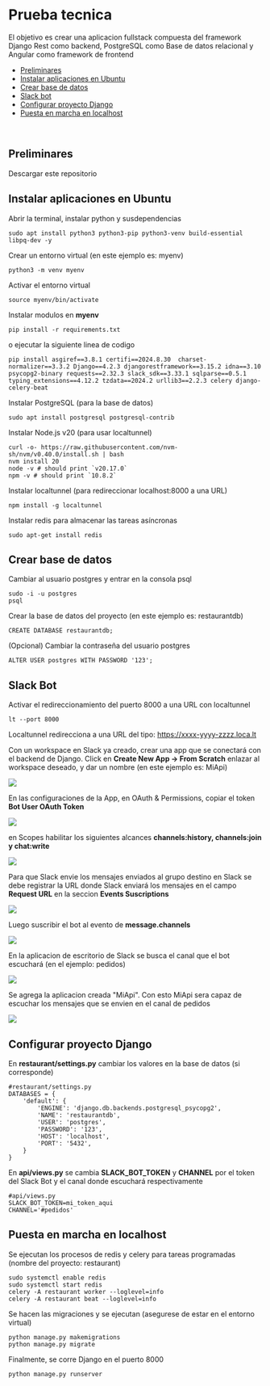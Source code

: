 # Prueba tecnica 

El objetivo es crear una aplicacion fullstack compuesta del framework  Django Rest como backend, PostgreSQL como Base de datos relacional y Angular como framework de frontend
&nbsp;

 - [Preliminares](#preliminares)
 - [Instalar aplicaciones en Ubuntu](#instalar-aplicaciones-en-ubuntu)
 - [Crear base de datos](#crear-base-de-datos)
 - [Slack bot](#slack-bot)
 - [Configurar proyecto Django](#configurar-proyecto-django)
 - [Puesta en marcha en localhost](#puesta-en-marcha-en-localhost)

&nbsp;

## Preliminares

Descargar este repositorio 

## Instalar aplicaciones en Ubuntu

Abrir la terminal, instalar python y susdependencias

	sudo apt install python3 python3-pip python3-venv build-essential libpq-dev -y

Crear un entorno virtual (en este ejemplo es: myenv)

	python3 -m venv myenv 

Activar el entorno virtual 

	source myenv/bin/activate

Instalar modulos en **myenv**

    pip install -r requirements.txt

o ejecutar la siguiente linea de codigo

	pip install asgiref==3.8.1 certifi==2024.8.30  charset-normalizer==3.3.2 Django==4.2.3 djangorestframework==3.15.2 idna==3.10 psycopg2-binary requests==2.32.3 slack_sdk==3.33.1 sqlparse==0.5.1 typing_extensions==4.12.2 tzdata==2024.2 urllib3==2.2.3 celery django-celery-beat


Instalar PostgreSQL (para la base de datos)

	sudo apt install postgresql postgresql-contrib

Instalar Node.js v20 (para usar localtunnel)

    curl -o- https://raw.githubusercontent.com/nvm-sh/nvm/v0.40.0/install.sh | bash
	nvm install 20
	node -v # should print `v20.17.0`
	npm -v # should print `10.8.2`

Instalar localtunnel (para redireccionar localhost:8000 a una URL)

    npm install -g localtunnel

Instalar redis para almacenar las tareas asíncronas

	sudo apt-get install redis

## Crear base de datos

Cambiar al usuario postgres y entrar en la consola psql
	
	sudo -i -u postgres
    psql

Crear la base de datos del proyecto (en este ejemplo es: restaurantdb)

	CREATE DATABASE restaurantdb;

(Opcional) Cambiar la contraseña del usuario postgres

	ALTER USER postgres WITH PASSWORD '123';

## Slack Bot

Activar el redireccionamiento del puerto 8000 a una URL con localtunnel

	lt --port 8000

Localtunnel redirecciona a una URL del tipo: https://xxxx-yyyy-zzzz.loca.lt

Con un workspace en Slack ya creado, crear una app que se conectará con el backend de Django. Click en **Create New App -> From Scratch** enlazar al workspace deseado, y dar un nombre  (en este ejemplo es: MiApi)

![](images/create-new-app.JPG)

En las configuraciones de la App, en OAuth & Permissions, copiar el token **Bot User OAuth Token**

![](images/bot-token.JPG)

en Scopes habilitar los siguientes alcances **channels:history, channels:join y chat:write**

![](images/scopes.png)

Para que Slack envie los mensajes enviados al grupo destino en Slack 
se debe registrar la URL donde Slack enviará los mensajes en el campo **Request URL** en la seccion **Events Suscriptions**

![](images/slack-url.JPG)

Luego suscribir el bot al evento de **message.channels**

![](images/bot-event.JPG)

En la aplicacion de escritorio de Slack se busca el canal que el bot escuchará (en el ejemplo: pedidos)

![](images/slack-desktop.png)

Se agrega la aplicacion creada "MiApi".
Con esto MiApi sera capaz de escuchar los mensajes que se envien en el canal de pedidos

![](images/add_app.png)

## Configurar proyecto Django

En **restaurant/settings.py** cambiar los valores en la base de datos (si corresponde)

    #restaurant/settings.py
	DATABASES = {
        'default': {
            'ENGINE': 'django.db.backends.postgresql_psycopg2',
            'NAME': 'restaurantdb', 
            'USER': 'postgres',
            'PASSWORD': '123',
            'HOST': 'localhost', 
            'PORT': '5432',
        }
    }

En **api/views.py** se cambia **SLACK_BOT_TOKEN** y **CHANNEL** por el token del Slack Bot y el canal donde escuchará respectivamente

	#api/views.py
	SLACK_BOT_TOKEN=mi_token_aqui
	CHANNEL='#pedidos'

## Puesta en marcha en localhost


Se ejecutan los procesos de redis y celery para tareas programadas (nombre del proyecto: restaurant)

	sudo systemctl enable redis
	sudo systemctl start redis
	celery -A restaurant worker --loglevel=info
	celery -A restaurant beat --loglevel=info

Se hacen las migraciones y se ejecutan (asegurese de estar en el entorno virtual)

	python manage.py makemigrations
	python manage.py migrate

Finalmente, se corre Django en el puerto 8000
	
	python manage.py runserver

